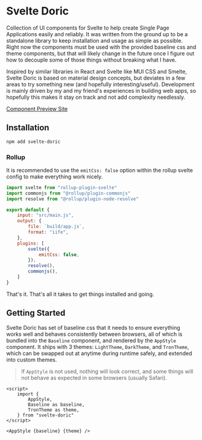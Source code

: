 # Svelte Doric

Collection of UI components for Svelte to help create Single Page Applications
easily and reliably. It was written from the ground up to be a standalone
library to keep installation and usage as simple as possible. Right now the
components must be used with the provided baseline css and theme components,
but that will likely change in the future once I figure out how to decouple
some of those things without breaking what I have.

Inspired by similar libraries in React and Svelte like MUI CSS and Smelte,
Svelte Doric is based on material design concepts, but deviates in a few areas
to try something new (and hopefully interesting/useful). Development is mainly
driven by my and my friend's experiences in building web apps, so hopefully
this makes it stay on track and not add complexity needlessly.

[Component Preview Site](https://axel669.github.io/svelte-doric/)

## Installation

```bash
npm add svelte-doric
```

### Rollup

It is recommended to use the `emitCss: false` option within the rollup svelte
config to make everything work nicely.

```js
import svelte from "rollup-plugin-svelte"
import commonjs from "@rollup/plugin-commonjs"
import resolve from "@rollup/plugin-node-resolve"

export default {
    input: "src/main.js",
    output: {
        file: `build/app.js`,
        format: "iife",
    },
    plugins: [
        svelte({
            emitCss: false,
        }),
        resolve(),
        commonjs(),
    ]
}
```

That's it. That's all it takes to get things installed and going.

## Getting Started

Svelte Doric has set of baseline css that it needs to ensure everything works
well and behaves consistently between browsers, all of which is bundled into
the `Baseline` component, and rendered by the `AppStyle` component. It ships
with 3 themes: `LightTheme`, `DarkTheme`, and `TronTheme`, which can be swapped
out at anytime during runtime safely, and extended into custom themes.

> If `AppStyle` is not used, nothing will look correct, and some things will not
> behave as expected in some browsers (usually Safari).

```svelte
<script>
    import {
        AppStyle,
        Baseline as baseline,
        TronTheme as theme,
    } from "svelte-doric"
</script>

<AppStyle {baseline} {theme} />
```
